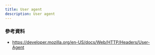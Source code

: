 ```yaml
---
title: User agent
description: User agent
---
```


### 參考資料

- https://developer.mozilla.org/en-US/docs/Web/HTTP/Headers/User-Agent
